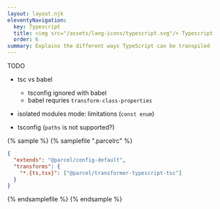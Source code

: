 ```yaml
---
layout: layout.njk
eleventyNavigation:
  key: Typescript
  title: <img src="/assets/lang-icons/typescript.svg"/> Typescript
  order: 6
summary: Explains the different ways TypeScript can be transpiled
---
```


TODO

- tsc vs babel
  - tsconfig ignored with babel
  - babel requries `transform-class-properties`

- isolated modules mode: limitations (`const enum`)
- tsconfig (`paths` is not supported?)

{% sample %}
{% samplefile ".parcelrc" %}

```json
{
  "extends": "@parcel/config-default",
  "transforms": {
    "*.{ts,tsx}": ["@parcel/transformer-typescript-tsc"]
  }
}
```

{% endsamplefile %}
{% endsample %}

